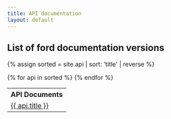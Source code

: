 ```yaml
---
title: API documentation
layout: default
---
```


## List of ford documentation versions

{% assign sorted = site.api | sort: 'title' | reverse %}
<table>
  <tr>
    <th>API Documents</th>
  </tr>
  {% for api in sorted %}
  <tr>
    <td><a href="https:/v0.0.2/aniemack.github.io/test{{ api.url }}">{{ api.title }}</a></td>
  </tr>
  {% endfor %}
</table>
